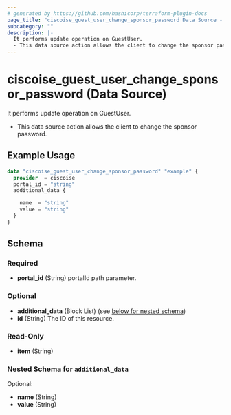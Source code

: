 ```yaml
---
# generated by https://github.com/hashicorp/terraform-plugin-docs
page_title: "ciscoise_guest_user_change_sponsor_password Data Source - terraform-provider-ciscoise"
subcategory: ""
description: |-
  It performs update operation on GuestUser.
  - This data source action allows the client to change the sponsor password.
---
```


# ciscoise_guest_user_change_sponsor_password (Data Source)

It performs update operation on GuestUser.

- This data source action allows the client to change the sponsor password.

## Example Usage

```terraform
data "ciscoise_guest_user_change_sponsor_password" "example" {
  provider  = ciscoise
  portal_id = "string"
  additional_data {

    name  = "string"
    value = "string"
  }
}
```

<!-- schema generated by tfplugindocs -->
## Schema

### Required

- **portal_id** (String) portalId path parameter.

### Optional

- **additional_data** (Block List) (see [below for nested schema](#nestedblock--additional_data))
- **id** (String) The ID of this resource.

### Read-Only

- **item** (String)

<a id="nestedblock--additional_data"></a>
### Nested Schema for `additional_data`

Optional:

- **name** (String)
- **value** (String)


